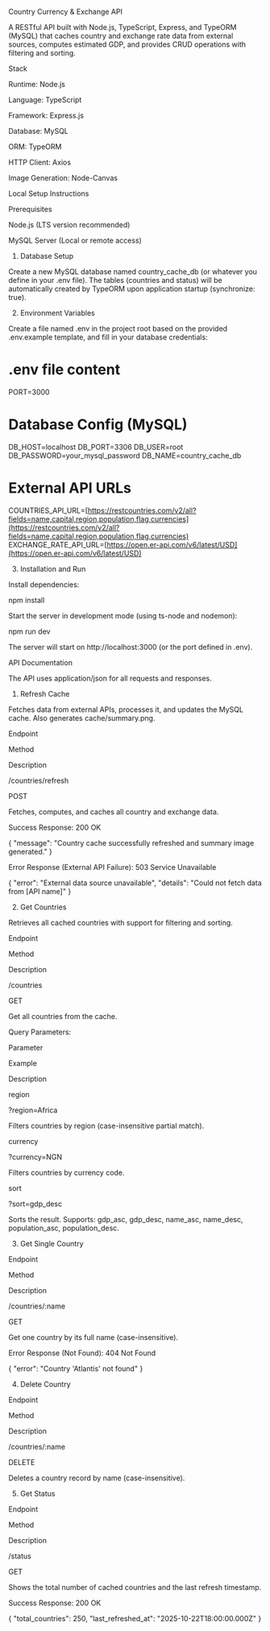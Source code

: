 Country Currency & Exchange API

A RESTful API built with Node.js, TypeScript, Express, and TypeORM (MySQL) that caches country and exchange rate data from external sources, computes estimated GDP, and provides CRUD operations with filtering and sorting.

Stack

Runtime: Node.js

Language: TypeScript

Framework: Express.js

Database: MySQL

ORM: TypeORM

HTTP Client: Axios

Image Generation: Node-Canvas

Local Setup Instructions

Prerequisites

Node.js (LTS version recommended)

MySQL Server (Local or remote access)

1. Database Setup

Create a new MySQL database named country_cache_db (or whatever you define in your .env file). The tables (countries and status) will be automatically created by TypeORM upon application startup (synchronize: true).

2. Environment Variables

Create a file named .env in the project root based on the provided .env.example template, and fill in your database credentials:

# .env file content
PORT=3000

# Database Config (MySQL)
DB_HOST=localhost
DB_PORT=3306
DB_USER=root
DB_PASSWORD=your_mysql_password
DB_NAME=country_cache_db

# External API URLs
COUNTRIES_API_URL=[https://restcountries.com/v2/all?fields=name,capital,region,population,flag,currencies](https://restcountries.com/v2/all?fields=name,capital,region,population,flag,currencies)
EXCHANGE_RATE_API_URL=[https://open.er-api.com/v6/latest/USD](https://open.er-api.com/v6/latest/USD)


3. Installation and Run

Install dependencies:

npm install


Start the server in development mode (using ts-node and nodemon):

npm run dev


The server will start on http://localhost:3000 (or the port defined in .env).

API Documentation

The API uses application/json for all requests and responses.

1. Refresh Cache

Fetches data from external APIs, processes it, and updates the MySQL cache. Also generates cache/summary.png.

Endpoint

Method

Description

/countries/refresh

POST

Fetches, computes, and caches all country and exchange data.

Success Response: 200 OK

{ "message": "Country cache successfully refreshed and summary image generated." }


Error Response (External API Failure): 503 Service Unavailable

{ "error": "External data source unavailable", "details": "Could not fetch data from [API name]" }


2. Get Countries

Retrieves all cached countries with support for filtering and sorting.

Endpoint

Method

Description

/countries

GET

Get all countries from the cache.

Query Parameters:

Parameter

Example

Description

region

?region=Africa

Filters countries by region (case-insensitive partial match).

currency

?currency=NGN

Filters countries by currency code.

sort

?sort=gdp_desc

Sorts the result. Supports: gdp_asc, gdp_desc, name_asc, name_desc, population_asc, population_desc.

3. Get Single Country

Endpoint

Method

Description

/countries/:name

GET

Get one country by its full name (case-insensitive).

Error Response (Not Found): 404 Not Found

{ "error": "Country 'Atlantis' not found" }


4. Delete Country

Endpoint

Method

Description

/countries/:name

DELETE

Deletes a country record by name (case-insensitive).

5. Get Status

Endpoint

Method

Description

/status

GET

Shows the total number of cached countries and the last refresh timestamp.

Success Response: 200 OK

{
  "total_countries": 250,
  "last_refreshed_at": "2025-10-22T18:00:00.000Z"
}
